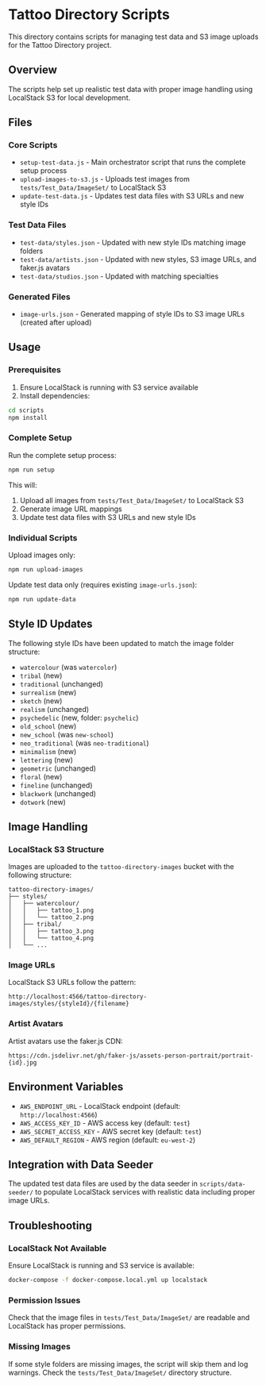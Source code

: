 # Tattoo Directory Scripts

This directory contains scripts for managing test data and S3 image uploads for the Tattoo Directory project.

## Overview

The scripts help set up realistic test data with proper image handling using LocalStack S3 for local development.

## Files

### Core Scripts

- `setup-test-data.js` - Main orchestrator script that runs the complete setup process
- `upload-images-to-s3.js` - Uploads test images from `tests/Test_Data/ImageSet/` to LocalStack S3
- `update-test-data.js` - Updates test data files with S3 URLs and new style IDs

### Test Data Files

- `test-data/styles.json` - Updated with new style IDs matching image folders
- `test-data/artists.json` - Updated with new styles, S3 image URLs, and faker.js avatars
- `test-data/studios.json` - Updated with matching specialties

### Generated Files

- `image-urls.json` - Generated mapping of style IDs to S3 image URLs (created after upload)

## Usage

### Prerequisites

1. Ensure LocalStack is running with S3 service available
2. Install dependencies:

```bash
cd scripts
npm install
```

### Complete Setup

Run the complete setup process:

```bash
npm run setup
```

This will:
1. Upload all images from `tests/Test_Data/ImageSet/` to LocalStack S3
2. Generate image URL mappings
3. Update test data files with S3 URLs and new style IDs

### Individual Scripts

Upload images only:
```bash
npm run upload-images
```

Update test data only (requires existing `image-urls.json`):
```bash
npm run update-data
```

## Style ID Updates

The following style IDs have been updated to match the image folder structure:

- `watercolour` (was `watercolor`)
- `tribal` (new)
- `traditional` (unchanged)
- `surrealism` (new)
- `sketch` (new)
- `realism` (unchanged)
- `psychedelic` (new, folder: `psychelic`)
- `old_school` (new)
- `new_school` (was `new-school`)
- `neo_traditional` (was `neo-traditional`)
- `minimalism` (new)
- `lettering` (new)
- `geometric` (unchanged)
- `floral` (new)
- `fineline` (unchanged)
- `blackwork` (unchanged)
- `dotwork` (new)

## Image Handling

### LocalStack S3 Structure

Images are uploaded to the `tattoo-directory-images` bucket with the following structure:

```
tattoo-directory-images/
├── styles/
│   ├── watercolour/
│   │   ├── tattoo_1.png
│   │   └── tattoo_2.png
│   ├── tribal/
│   │   ├── tattoo_3.png
│   │   └── tattoo_4.png
│   └── ...
```

### Image URLs

LocalStack S3 URLs follow the pattern:
```
http://localhost:4566/tattoo-directory-images/styles/{styleId}/{filename}
```

### Artist Avatars

Artist avatars use the faker.js CDN:
```
https://cdn.jsdelivr.net/gh/faker-js/assets-person-portrait/portrait-{id}.jpg
```

## Environment Variables

- `AWS_ENDPOINT_URL` - LocalStack endpoint (default: `http://localhost:4566`)
- `AWS_ACCESS_KEY_ID` - AWS access key (default: `test`)
- `AWS_SECRET_ACCESS_KEY` - AWS secret key (default: `test`)
- `AWS_DEFAULT_REGION` - AWS region (default: `eu-west-2`)

## Integration with Data Seeder

The updated test data files are used by the data seeder in `scripts/data-seeder/` to populate LocalStack services with realistic data including proper image URLs.

## Troubleshooting

### LocalStack Not Available

Ensure LocalStack is running and S3 service is available:
```bash
docker-compose -f docker-compose.local.yml up localstack
```

### Permission Issues

Check that the image files in `tests/Test_Data/ImageSet/` are readable and LocalStack has proper permissions.

### Missing Images

If some style folders are missing images, the script will skip them and log warnings. Check the `tests/Test_Data/ImageSet/` directory structure.